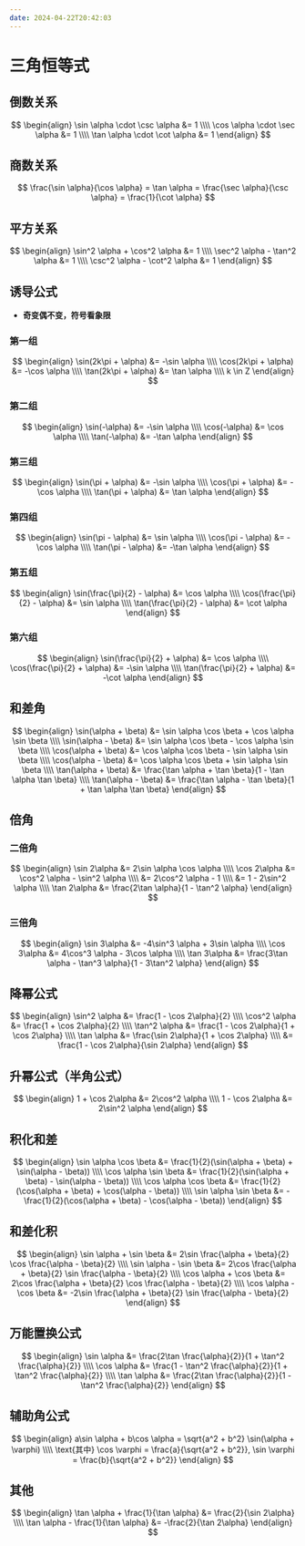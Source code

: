 ```yaml
---
date: 2024-04-22T20:42:03
---
```


# 三角恒等式

## 倒数关系

$$
\begin{align}
\sin \alpha \cdot \csc \alpha &= 1 \\\\
\cos \alpha \cdot \sec \alpha &= 1 \\\\
\tan \alpha \cdot \cot \alpha &= 1
\end{align}
$$

## 商数关系

$$
\frac{\sin \alpha}{\cos \alpha} = \tan \alpha = \frac{\sec \alpha}{\csc \alpha} = \frac{1}{\cot \alpha}
$$

## 平方关系

$$
\begin{align}
\sin^2 \alpha + \cos^2 \alpha &= 1 \\\\
\sec^2 \alpha - \tan^2 \alpha &= 1 \\\\
\csc^2 \alpha - \cot^2 \alpha &= 1
\end{align}
$$

## 诱导公式

- <strong>奇变偶不变，符号看象限</strong>

### 第一组

$$
\begin{align}
\sin(2k\pi + \alpha) &= -\sin \alpha \\\\
\cos(2k\pi + \alpha) &= -\cos \alpha \\\\
\tan(2k\pi + \alpha) &= \tan \alpha \\\\
k \in Z
\end{align}
$$

### 第二组

$$
\begin{align}
\sin(-\alpha) &= -\sin \alpha \\\\
\cos(-\alpha) &= \cos \alpha  \\\\
\tan(-\alpha) &= -\tan \alpha
\end{align}
$$

### 第三组

$$
\begin{align}
\sin(\pi + \alpha) &= -\sin \alpha \\\\
\cos(\pi + \alpha) &= -\cos \alpha \\\\
\tan(\pi + \alpha) &= \tan \alpha
\end{align}
$$

### 第四组

$$
\begin{align}
\sin(\pi - \alpha) &= \sin \alpha  \\\\
\cos(\pi - \alpha) &= -\cos \alpha \\\\
\tan(\pi - \alpha) &= -\tan \alpha
\end{align}
$$

### 第五组

$$
\begin{align}
\sin(\frac{\pi}{2} - \alpha) &= \cos \alpha \\\\
\cos(\frac{\pi}{2} - \alpha) &= \sin \alpha \\\\
\tan(\frac{\pi}{2} - \alpha) &= \cot \alpha
\end{align}
$$

### 第六组

$$
\begin{align}
\sin(\frac{\pi}{2} + \alpha) &= \cos \alpha  \\\\
\cos(\frac{\pi}{2} + \alpha) &= -\sin \alpha \\\\
\tan(\frac{\pi}{2} + \alpha) &= -\cot \alpha
\end{align}
$$

## 和差角

$$
\begin{align}
\sin(\alpha + \beta) &= \sin \alpha \cos \beta + \cos \alpha \sin \beta \\\\
\sin(\alpha - \beta) &= \sin \alpha \cos \beta - \cos \alpha \sin \beta \\\\
\cos(\alpha + \beta) &= \cos \alpha \cos \beta - \sin \alpha \sin \beta \\\\
\cos(\alpha - \beta) &= \cos \alpha \cos \beta + \sin \alpha \sin \beta \\\\
\tan(\alpha + \beta) &= \frac{\tan \alpha + \tan \beta}{1 - \tan \alpha \tan \beta} \\\\
\tan(\alpha - \beta) &= \frac{\tan \alpha - \tan \beta}{1 + \tan \alpha \tan \beta}
\end{align}
$$

## 倍角

### 二倍角

$$
\begin{align}
\sin 2\alpha &= 2\sin \alpha \cos \alpha \\\\
\cos 2\alpha &= \cos^2 \alpha - \sin^2 \alpha \\\\
             &= 2\cos^2 \alpha - 1 \\\\
             &= 1 - 2\sin^2 \alpha \\\\
\tan 2\alpha &= \frac{2\tan \alpha}{1 - \tan^2 \alpha}
\end{align}
$$

### 三倍角

$$
\begin{align}
\sin 3\alpha &= -4\sin^3 \alpha + 3\sin \alpha \\\\
\cos 3\alpha &= 4\cos^3 \alpha - 3\cos \alpha \\\\
\tan 3\alpha &= \frac{3\tan \alpha - \tan^3 \alpha}{1 - 3\tan^2 \alpha}
\end{align}
$$

## 降幂公式

$$
\begin{align}
\sin^2 \alpha &= \frac{1 - \cos 2\alpha}{2} \\\\
\cos^2 \alpha &= \frac{1 + \cos 2\alpha}{2} \\\\
\tan^2 \alpha &= \frac{1 - \cos 2\alpha}{1 + \cos 2\alpha} \\\\
\tan \alpha &= \frac{\sin 2\alpha}{1 + \cos 2\alpha} \\\\
            &= \frac{1 - \cos 2\alpha}{\sin 2\alpha}
\end{align}
$$

## 升幂公式（半角公式）

$$
\begin{align}
1 + \cos 2\alpha &= 2\cos^2 \alpha \\\\
1 - \cos 2\alpha &= 2\sin^2 \alpha
\end{align}
$$

## 积化和差

$$
\begin{align}
\sin \alpha \cos \beta &= \frac{1}{2}(\sin(\alpha + \beta) + \sin(\alpha - \beta)) \\\\
\cos \alpha \sin \beta &= \frac{1}{2}(\sin(\alpha + \beta) - \sin(\alpha - \beta)) \\\\
\cos \alpha \cos \beta &= \frac{1}{2}(\cos(\alpha + \beta) + \cos(\alpha - \beta)) \\\\
\sin \alpha \sin \beta &= -\frac{1}{2}(\cos(\alpha + \beta) - \cos(\alpha - \beta))
\end{align}
$$

## 和差化积

$$
\begin{align}
\sin \alpha + \sin \beta &= 2\sin \frac{\alpha + \beta}{2} \cos \frac{\alpha - \beta}{2} \\\\
\sin \alpha - \sin \beta &= 2\cos \frac{\alpha + \beta}{2} \sin \frac{\alpha - \beta}{2} \\\\
\cos \alpha + \cos \beta &= 2\cos \frac{\alpha + \beta}{2} \cos \frac{\alpha - \beta}{2} \\\\
\cos \alpha - \cos \beta &= -2\sin \frac{\alpha + \beta}{2} \sin \frac{\alpha - \beta}{2}
\end{align}
$$

## 万能置换公式

$$
\begin{align}
\sin \alpha &= \frac{2\tan \frac{\alpha}{2}}{1 + \tan^2 \frac{\alpha}{2}} \\\\
\cos \alpha &= \frac{1 - \tan^2 \frac{\alpha}{2}}{1 + \tan^2 \frac{\alpha}{2}} \\\\
\tan \alpha &= \frac{2\tan \frac{\alpha}{2}}{1 - \tan^2 \frac{\alpha}{2}}
\end{align}
$$

## 辅助角公式

$$
\begin{align}
a\sin \alpha + b\cos \alpha = \sqrt{a^2 + b^2} \sin(\alpha + \varphi) \\\\
\text{其中} \cos \varphi = \frac{a}{\sqrt{a^2 + b^2}}, \sin \varphi = \frac{b}{\sqrt{a^2 + b^2}}
\end{align}
$$

## 其他

$$
\begin{align}
\tan \alpha + \frac{1}{\tan \alpha} &= \frac{2}{\sin 2\alpha}  \\\\
\tan \alpha - \frac{1}{\tan \alpha} &= -\frac{2}{\tan 2\alpha}
\end{align}
$$
